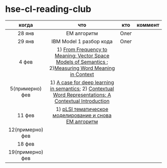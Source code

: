 # hse-cl-reading-club


|когда | что | кто | коммент |
|:-:|:-:|:-:|---|
| 28 янв | EM алгоритм | Олег |   |
| 29 янв | IBM Model 1 разбор кода | Олег |   |
|  4 фев | 1) [From Frequency to Meaning: Vector Space Models of Semantics ](https://jair.org/index.php/jair/article/view/10640); 2)[Measuring Word Meaning in Context](https://aclanthology.org/J13-3003.pdf) |   |   |
|  5(примерно) фев | 1) [A case for deep learning in semantics](https://arxiv.org/pdf/1809.03068.pdf); 2) [Contextual Word Representations: A Contextual Introduction](https://arxiv.org/pdf/1902.06006.pdf) |   |   |
|  11 фев | 1) [pLSI тематическое моделирование и снова EM алгоритм](https://arxiv.org/ftp/arxiv/papers/1301/1301.6705.pdf) |   |   |
|  12(примерно) фев |   |   |   |
|  18 фев |   |   |   |
|  19(примерно) фев |   |   |   |
